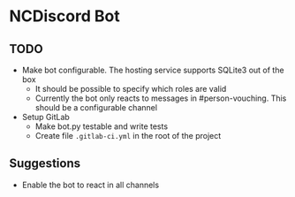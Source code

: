 # NCDiscord Bot

## TODO
* Make bot configurable. The hosting service supports SQLite3 out of the box
  * It should be possible to specify which roles are valid
  * Currently the bot only reacts to messages in #person-vouching. This should be a configurable channel
* Setup GitLab
  * Make bot.py testable and write tests
  * Create file `.gitlab-ci.yml` in the root of the project
  
## Suggestions
* Enable the bot to react in all channels
  
